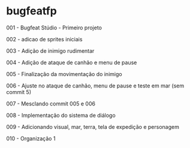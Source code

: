 # bugfeatfp
001 - Bugfeat Stúdio - Primeiro projeto

002 - adicao de sprites iniciais

003 - Adição de inimigo rudimentar

004 - Adição de ataque de canhão e menu de pause

005 - Finalização da movimentação do inimigo

006 - Ajuste no ataque de canhão, menu de pause e teste em mar (sem commit 5)

007 - Mesclando commit 005 e 006

008 - Implementação do sistema de diálogo

009 - Adicionando visual, mar, terra, tela de expedição e personagem

010 - Organização 1
